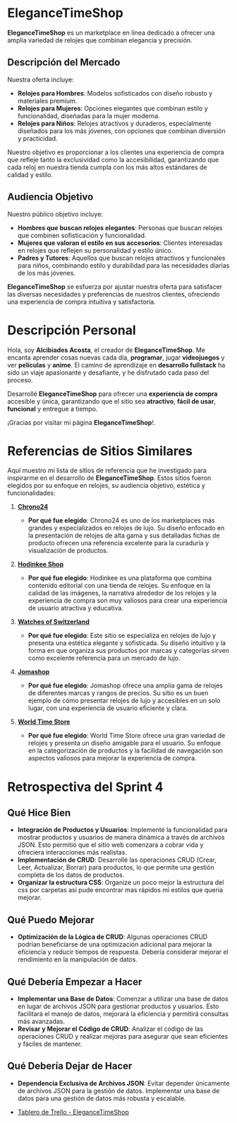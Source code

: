 # EleganceTimeShop

**EleganceTimeShop** es un marketplace en línea dedicado a ofrecer una amplia variedad de relojes que combinan elegancia y precisión.

## Descripción del Mercado

Nuestra oferta incluye:

- **Relojes para Hombres**: Modelos sofisticados con diseño robusto y materiales premium.
- **Relojes para Mujeres**: Opciones elegantes que combinan estilo y funcionalidad, diseñadas para la mujer moderna.
- **Relojes para Niños**: Relojes atractivos y duraderos, especialmente diseñados para los más jóvenes, con opciones que combinan diversión y practicidad.

Nuestro objetivo es proporcionar a los clientes una experiencia de compra que refleje tanto la exclusividad como la accesibilidad, garantizando que cada reloj en nuestra tienda cumpla con los más altos estándares de calidad y estilo.

## Audiencia Objetivo

Nuestro público objetivo incluye:

- **Hombres que buscan relojes elegantes**: Personas que buscan relojes que combinen sofisticación y funcionalidad.
- **Mujeres que valoran el estilo en sus accesorios**: Clientes interesadas en relojes que reflejen su personalidad y estilo único.
- **Padres y Tutores**: Aquellos que buscan relojes atractivos y funcionales para niños, combinando estilo y durabilidad para las necesidades diarias de los más jóvenes.

**EleganceTimeShop** se esfuerza por ajustar nuestra oferta para satisfacer las diversas necesidades y preferencias de nuestros clientes, ofreciendo una experiencia de compra intuitiva y satisfactoria.

# Descripción Personal

Hola, soy **Alcibiades Acosta**, el creador de **EleganceTimeShop**. Me encanta aprender cosas nuevas cada día, **programar**, jugar **videojuegos** y ver **películas** y **anime**. El camino de aprendizaje en **desarrollo fullstack** ha sido un viaje apasionante y desafiante, y he disfrutado cada paso del proceso.

Desarrollé **EleganceTimeShop** para ofrecer una **experiencia de compra** accesible y única, garantizando que el sitio sea **atractivo**, **fácil de usar**, **funcional** y entregue a tiempo.

¡Gracias por visitar mi página **EleganceTimeShop**!.

# Referencias de Sitios Similares

Aquí muestro mi lista de sitios de referencia que he investigado para inspirarme en el desarrollo de **EleganceTimeShop**. Estos sitios fueron elegidos por su enfoque en relojes, su audiencia objetivo, estética y funcionalidades:

1. **[Chrono24](https://www.chrono24.com)**
   - **Por qué fue elegido**: Chrono24 es uno de los marketplaces más grandes y especializados en relojes de lujo. Su diseño enfocado en la presentación de relojes de alta gama y sus detalladas fichas de producto ofrecen una referencia excelente para la curaduría y visualización de productos.

2. **[Hodinkee Shop](https://shop.hodinkee.com)**
   - **Por qué fue elegido**: Hodinkee es una plataforma que combina contenido editorial con una tienda de relojes. Su enfoque en la calidad de las imágenes, la narrativa alrededor de los relojes y la experiencia de compra son muy valiosos para crear una experiencia de usuario atractiva y educativa.

3. **[Watches of Switzerland](https://www.watches-of-switzerland.co.uk)**
   - **Por qué fue elegido**: Este sitio se especializa en relojes de lujo y presenta una estética elegante y sofisticada. Su diseño intuitivo y la forma en que organiza sus productos por marcas y categorías sirven como excelente referencia para un mercado de lujo.

4. **[Jomashop](https://www.jomashop.com)**
   - **Por qué fue elegido**: Jomashop ofrece una amplia gama de relojes de diferentes marcas y rangos de precios. Su sitio es un buen ejemplo de cómo presentar relojes de lujo y accesibles en un solo lugar, con una experiencia de usuario eficiente y clara.

5. **[World Time Store](https://worldtimestore.com/)**
   - **Por qué fue elegido**: World Time Store ofrece una gran variedad de relojes y presenta un diseño amigable para el usuario. Su enfoque en la categorización de productos y la facilidad de navegación son aspectos valiosos para mejorar la experiencia de compra.

# Retrospectiva del Sprint 4

## Qué Hice Bien
- **Integración de Productos y Usuarios**: Implementé la funcionalidad para mostrar productos y usuarios de manera dinámica a través de archivos JSON. Esto permitió que el sitio web comenzara a cobrar vida y ofreciera interacciones más realistas.
- **Implementación de CRUD**: Desarrollé las operaciones CRUD (Crear, Leer, Actualizar, Borrar) para productos, lo que permite una gestión completa de los datos de productos.
- **Organizar la estructura CSS**: Organize un poco mejor la estructura del css por carpetas asi pude encontrar mas rápidos mi estilos que queria mejorar.

## Qué Puedo Mejorar
- **Optimización de la Lógica de CRUD**: Algunas operaciones CRUD podrían beneficiarse de una optimización adicional para mejorar la eficiencia y reducir tiempos de respuesta. Debería considerar mejorar el rendimiento en la manipulación de datos.

## Qué Debería Empezar a Hacer
- **Implementar una Base de Datos**: Comenzar a utilizar una base de datos en lugar de archivos JSON para gestionar productos y usuarios. Esto facilitará el manejo de datos, mejorará la eficiencia y permitirá consultas más avanzadas.
- **Revisar y Mejorar el Código de CRUD**: Analizar el código de las operaciones CRUD y realizar mejoras para asegurar que sean eficientes y fáciles de mantener.

## Qué Debería Dejar de Hacer
- **Dependencia Exclusiva de Archivos JSON**: Evitar depender únicamente de archivos JSON para la gestión de datos. Implementar una base de datos para una gestión de datos más robusta y escalable.


- [Tablero de Trello - EleganceTimeShop](https://trello.com/invite/b/66add0654360a21c3ee0576c/ATTI550dd1e39c6ac3a6898cb2ed5652da930AD5FCB5/desarrollo-elegancetimeshop)

